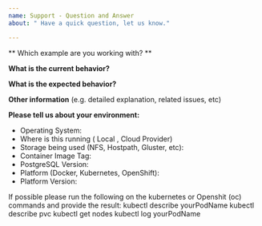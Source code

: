 ```yaml
---
name: Support - Question and Answer
about: " Have a quick question, let us know."

---
```


** Which example are you working with? **

**What is the current behavior?**

**What is the expected behavior?**

**Other information** (e.g. detailed explanation, related issues,  etc)

**Please tell us about your environment:**

* Operating System:
* Where is this running ( Local , Cloud Provider)
* Storage being used (NFS, Hostpath, Gluster, etc):
* Container Image Tag:
* PostgreSQL Version:
* Platform (Docker, Kubernetes, OpenShift):
* Platform Version:

If possible please run the following on the kubernetes or Openshit (oc) commands and provide the result:
 kubectl describe yourPodName
 kubectl describe pvc
 kubectl get nodes
 kubectl log yourPodName
